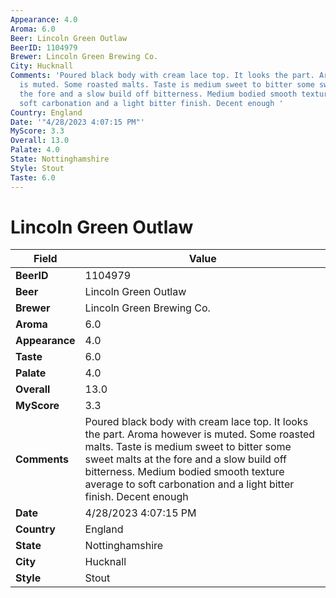 ```yaml
---
Appearance: 4.0
Aroma: 6.0
Beer: Lincoln Green Outlaw
BeerID: 1104979
Brewer: Lincoln Green Brewing Co.
City: Hucknall
Comments: 'Poured black body with cream lace top. It looks the part. Aroma however
  is muted. Some roasted malts. Taste is medium sweet to bitter some sweet malts at
  the fore and a slow build off bitterness. Medium bodied smooth texture average to
  soft carbonation and a light bitter finish. Decent enough '
Country: England
Date: '"4/28/2023 4:07:15 PM"'
MyScore: 3.3
Overall: 13.0
Palate: 4.0
State: Nottinghamshire
Style: Stout
Taste: 6.0
---
```


# Lincoln Green Outlaw

| Field         | Value |
|---------------|-------|
| **BeerID** | 1104979 |
| **Beer** | Lincoln Green Outlaw |
| **Brewer** | Lincoln Green Brewing Co. |
| **Aroma** | 6.0 |
| **Appearance** | 4.0 |
| **Taste** | 6.0 |
| **Palate** | 4.0 |
| **Overall** | 13.0 |
| **MyScore** | 3.3 |
| **Comments** | Poured black body with cream lace top. It looks the part. Aroma however is muted. Some roasted malts. Taste is medium sweet to bitter some sweet malts at the fore and a slow build off bitterness. Medium bodied smooth texture average to soft carbonation and a light bitter finish. Decent enough  |
| **Date** | 4/28/2023 4:07:15 PM |
| **Country** | England |
| **State** | Nottinghamshire |
| **City** | Hucknall |
| **Style** | Stout |
